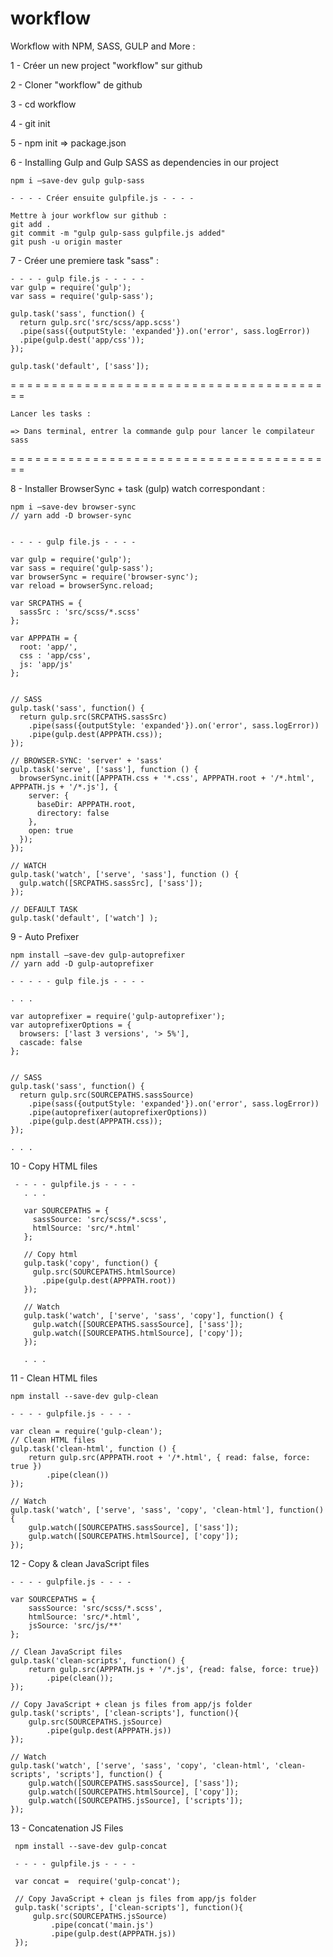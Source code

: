 # workflow
Workflow with NPM, SASS, GULP and More :

1 - Créer un new project "workflow" sur github

2 - Cloner "workflow" de github

3 - cd workflow

4 - git init

5 - npm init => package.json


6 - Installing Gulp and Gulp SASS as dependencies in our project

    npm i —save-dev gulp gulp-sass

    - - - - Créer ensuite gulpfile.js - - - -

    Mettre à jour workflow sur github :
    git add .
    git commit -m "gulp gulp-sass gulpfile.js added"
    git push -u origin master


7 - Créer une premiere task "sass" :


    - - - - gulp file.js - - - - -
    var gulp = require('gulp'); 
    var sass = require('gulp-sass'); 

    gulp.task('sass', function() { 
      return gulp.src('src/scss/app.scss') 
      .pipe(sass({outputStyle: 'expanded'}).on('error', sass.logError)) 
      .pipe(gulp.dest('app/css')); 
    });   

    gulp.task('default', ['sass']);


= = = = = = = = = = = = = = = = = = = = = = = = = = = = = = = = = = = = = = = =

    Lancer les tasks :

    => Dans terminal, entrer la commande gulp pour lancer le compilateur sass

= = = = = = = = = = = = = = = = = = = = = = = = = = = = = = = = = = = = = = = =



8 - Installer BrowserSync + task (gulp) watch correspondant :

    npm i —save-dev browser-sync
    // yarn add -D browser-sync


    - - - - gulp file.js - - - -

    var gulp = require('gulp'); 
    var sass = require('gulp-sass');  
    var browserSync = require('browser-sync'); 
    var reload = browserSync.reload;  

    var SRCPATHS = { 
      sassSrc : 'src/scss/*.scss' 
    };  

    var APPPATH = { 
      root: 'app/', 
      css : 'app/css', 
      js: 'app/js' 
    };  


    // SASS 
    gulp.task('sass', function() { 
      return gulp.src(SRCPATHS.sassSrc) 
        .pipe(sass({outputStyle: 'expanded'}).on('error', sass.logError)) 
        .pipe(gulp.dest(APPPATH.css)); 
    });  

    // BROWSER-SYNC: 'server' + 'sass' 
    gulp.task('serve', ['sass'], function () { 
      browserSync.init([APPPATH.css + '*.css', APPPATH.root + '/*.html', APPPATH.js + '/*.js'], { 
        server: { 
          baseDir: APPPATH.root, 
          directory: false 
        }, 
        open: true 
      }); 
    });  

    // WATCH 
    gulp.task('watch', ['serve', 'sass'], function () { 
      gulp.watch([SRCPATHS.sassSrc], ['sass']);  
    });  

    // DEFAULT TASK 
    gulp.task('default', ['watch'] );



9 - Auto Prefixer

    npm install —save-dev gulp-autoprefixer
    // yarn add -D gulp-autoprefixer

    - - - - - gulp file.js - - - -

    . . .

    var autoprefixer = require('gulp-autoprefixer'); 
    var autoprefixerOptions = { 
      browsers: ['last 3 versions', '> 5%'], 
      cascade: false 
    };


    // SASS 
    gulp.task('sass', function() { 
      return gulp.src(SOURCEPATHS.sassSource)
        .pipe(sass({outputStyle: 'expanded'}).on('error', sass.logError)) 
        .pipe(autoprefixer(autoprefixerOptions))
        .pipe(gulp.dest(APPPATH.css)); 
    });

    . . . 



10 - Copy HTML files

     - - - - gulpfile.js - - - -
       . . .

       var SOURCEPATHS = { 
         sassSource: 'src/scss/*.scss', 
         htmlSource: 'src/*.html' 
       };

       // Copy html 
       gulp.task('copy', function() { 
         gulp.src(SOURCEPATHS.htmlSource) 
           .pipe(gulp.dest(APPPATH.root))
       });

       // Watch 
       gulp.task('watch', ['serve', 'sass', 'copy'], function() { 
         gulp.watch([SOURCEPATHS.sassSource], ['sass']); 
         gulp.watch([SOURCEPATHS.htmlSource], ['copy']); 
       });

       . . .




11 - Clean HTML files

    npm install --save-dev gulp-clean

    - - - - gulpfile.js - - - -

    var clean = require('gulp-clean');
    // Clean HTML files
    gulp.task('clean-html', function () {
        return gulp.src(APPPATH.root + '/*.html', { read: false, force: true })
            .pipe(clean())
    });

    // Watch
    gulp.task('watch', ['serve', 'sass', 'copy', 'clean-html'], function() {
        gulp.watch([SOURCEPATHS.sassSource], ['sass']);
        gulp.watch([SOURCEPATHS.htmlSource], ['copy']);
    });


12 - Copy &  clean JavaScript files

    - - - - gulpfile.js - - - -

    var SOURCEPATHS = {
        sassSource: 'src/scss/*.scss',
        htmlSource: 'src/*.html',
        jsSource: 'src/js/**'
    };

    // Clean JavaScript files
    gulp.task('clean-scripts', function() {
        return gulp.src(APPPATH.js + '/*.js', {read: false, force: true})
            .pipe(clean());
    });

    // Copy JavaScript + clean js files from app/js folder
    gulp.task('scripts', ['clean-scripts'], function(){
        gulp.src(SOURCEPATHS.jsSource)
            .pipe(gulp.dest(APPPATH.js))
    });

    // Watch
    gulp.task('watch', ['serve', 'sass', 'copy', 'clean-html', 'clean-scripts', 'scripts'], function() {
        gulp.watch([SOURCEPATHS.sassSource], ['sass']);
        gulp.watch([SOURCEPATHS.htmlSource], ['copy']);
        gulp.watch([SOURCEPATHS.jsSource], ['scripts']);
    });


13 - Concatenation JS Files

     npm install --save-dev gulp-concat

     - - - - gulpfile.js - - - -

     var concat =  require('gulp-concat');

     // Copy JavaScript + clean js files from app/js folder
     gulp.task('scripts', ['clean-scripts'], function(){
         gulp.src(SOURCEPATHS.jsSource)
             .pipe(concat('main.js')
             .pipe(gulp.dest(APPPATH.js))
     });







